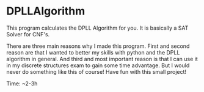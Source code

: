 # DPLLAlgorithm
This program calculates the DPLL Algorithm for you. It is basically a SAT Solver for CNF's.

There are three main reasons why I made this program. First and second reason are that I wanted to better my skills with python and the DPLL algorithm in general.
And third and most important reason is that I can use it in my discrete structures exam to gain some time advantage.
But I would never do something like this of course!
Have fun with this small project!

Time: ~2-3h
